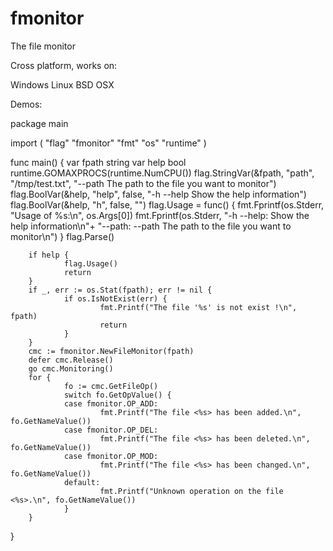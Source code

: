 fmonitor
========

The file monitor

Cross platform, works on:

Windows
Linux
BSD
OSX

Demos:

package main

import (
        "flag"
        "fmonitor"
        "fmt"
        "os"
        "runtime"
)

func main() {
        var fpath string
        var help bool
        runtime.GOMAXPROCS(runtime.NumCPU())
        flag.StringVar(&fpath, "path", "/tmp/test.txt", "--path The path to the file you want to monitor")
        flag.BoolVar(&help, "help", false, "-h  --help Show the help information")
        flag.BoolVar(&help, "h", false, "")
        flag.Usage = func() {
                fmt.Fprintf(os.Stderr, "Usage of %s:\n", os.Args[0])
                fmt.Fprintf(os.Stderr, "-h  --help: Show the help information\n"+
                        "--path: --path The path to the file you want to monitor\n")
        }
        flag.Parse()

        if help {
                flag.Usage()
                return
        }
        if _, err := os.Stat(fpath); err != nil {
                if os.IsNotExist(err) {
                        fmt.Printf("The file '%s' is not exist !\n", fpath)
                        return
                }
        }
        cmc := fmonitor.NewFileMonitor(fpath)
        defer cmc.Release()
        go cmc.Monitoring()
        for {
                fo := cmc.GetFileOp()
                switch fo.GetOpValue() {
                case fmonitor.OP_ADD:
                        fmt.Printf("The file <%s> has been added.\n", fo.GetNameValue())
                case fmonitor.OP_DEL:
                        fmt.Printf("The file <%s> has been deleted.\n", fo.GetNameValue())
                case fmonitor.OP_MOD:
                        fmt.Printf("The file <%s> has been changed.\n", fo.GetNameValue())
                default:
                        fmt.Printf("Unknown operation on the file <%s>.\n", fo.GetNameValue())
                }
        }

}
